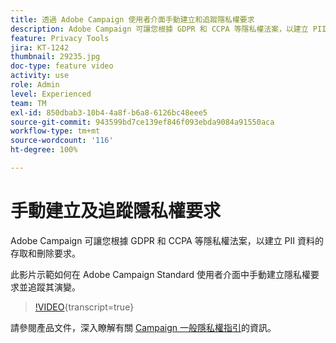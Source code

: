 ```yaml
---
title: 透過 Adobe Campaign 使用者介面手動建立和追蹤隱私權要求
description: Adobe Campaign 可讓您根據 GDPR 和 CCPA 等隱私權法案，以建立 PII 資料的存取和刪除要求。此影片示範如何在 Adobe Campaign Standard 使用者介面中手動建立隱私權要求並追蹤其演變。
feature: Privacy Tools
jira: KT-1242
thumbnail: 29235.jpg
doc-type: feature video
activity: use
role: Admin
level: Experienced
team: TM
exl-id: 850dbab3-10b4-4a8f-b6a8-6126bc48eee5
source-git-commit: 943599bd7ce139ef846f093ebda9084a91550aca
workflow-type: tm+mt
source-wordcount: '116'
ht-degree: 100%

---
```


# 手動建立及追蹤隱私權要求

Adobe Campaign 可讓您根據 GDPR 和 CCPA 等隱私權法案，以建立 PII 資料的存取和刪除要求。

此影片示範如何在 Adobe Campaign Standard 使用者介面中手動建立隱私權要求並追蹤其演變。

>[!VIDEO](https://video.tv.adobe.com/v/29235?learn=on){transcript=true}

請參閱產品文件，深入瞭解有關 [Campaign 一般隱私權指引](https://experienceleague.adobe.com/docs/campaign-standard/using/getting-started/privacy/privacy-management.html?lang=zh-Hant)的資訊。

